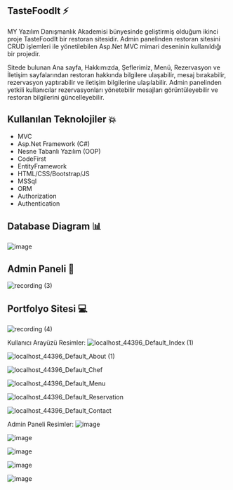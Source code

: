 
## TasteFoodIt ⚡
MY Yazılım Danışmanlık Akademisi bünyesinde geliştirmiş olduğum ikinci proje TasteFoodIt bir restoran sitesidir. Admin panelinden restoran sitesini CRUD işlemleri ile yönetilebilen Asp.Net MVC mimari deseninin kullanıldığı bir projedir. 

Sitede bulunan Ana sayfa, Hakkımızda, Şeflerimiz, Menü, Rezervasyon ve İletişim sayfalarından restoran hakkında bilgilere ulaşabilir, mesaj bırakabilir, rezervasyon yaptırabilir ve iletişim bilgilerine ulaşılabilir.
Admin panelinden yetkili kullanıcılar rezervasyonları yönetebilir mesajları görüntüleyebilir ve restoran bilgilerini güncelleyebilir.

## Kullanılan Teknolojiler 💥
- MVC
- Asp.Net Framework (C#)
- Nesne Tabanlı Yazılım (OOP)
- CodeFirst
- EntityFramework
- HTML/CSS/Bootstrap/JS
- MSSql
- ORM
- Authorization
- Authentication

## Database Diagram 📊

![image](https://github.com/hayrunnisabulut/TasteFoodIt/assets/95770965/bffd8b80-4168-4162-a64e-184d76f1fa04)

## Admin Paneli 👀
![recording (3)](https://github.com/hayrunnisabulut/TasteFoodIt/assets/95770965/cf802239-b092-4eb9-a619-c83dbc477e74)

## Portfolyo Sitesi 💻

![recording (4)](https://github.com/hayrunnisabulut/TasteFoodIt/assets/95770965/4479f234-03be-4d1c-9540-c64361ac6f53)


Kullanıcı Arayüzü Resimler:
![localhost_44396_Default_Index (1)](https://github.com/hayrunnisabulut/TasteFoodIt/assets/95770965/5b3bd8dd-1c5a-4287-b3fb-d24380f48999)

![localhost_44396_Default_About (1)](https://github.com/hayrunnisabulut/TasteFoodIt/assets/95770965/b1bada3d-a2ae-492a-9aa6-06739fc7fdcc)

![localhost_44396_Default_Chef](https://github.com/hayrunnisabulut/TasteFoodIt/assets/95770965/71b7ddbd-9746-435c-948f-3194264b5835)

![localhost_44396_Default_Menu](https://github.com/hayrunnisabulut/TasteFoodIt/assets/95770965/3e655652-a755-4c10-b217-c96bd523bc8d)

![localhost_44396_Default_Reservation](https://github.com/hayrunnisabulut/TasteFoodIt/assets/95770965/95b04c09-2eda-4992-b2ea-eac5d3b66f4c)

![localhost_44396_Default_Contact](https://github.com/hayrunnisabulut/TasteFoodIt/assets/95770965/70da6dbf-ff50-4a95-ad30-0220c4b6be4b)


Admin Paneli Resimler:
![image](https://github.com/hayrunnisabulut/TasteFoodIt/assets/95770965/1925c628-8ae6-40b9-a166-8770dad5d92d)

![image](https://github.com/hayrunnisabulut/TasteFoodIt/assets/95770965/e20348db-46fc-4d99-9f73-24ca213ee0ad)

![image](https://github.com/hayrunnisabulut/TasteFoodIt/assets/95770965/420a5fd7-a837-4a80-a4a4-7b7fdeede2ad)

![image](https://github.com/hayrunnisabulut/TasteFoodIt/assets/95770965/f2f6969f-f134-48ac-b841-1e144a7a62c0)

![image](https://github.com/hayrunnisabulut/TasteFoodIt/assets/95770965/f6e36880-a226-4228-b158-e916adf6a79f)
